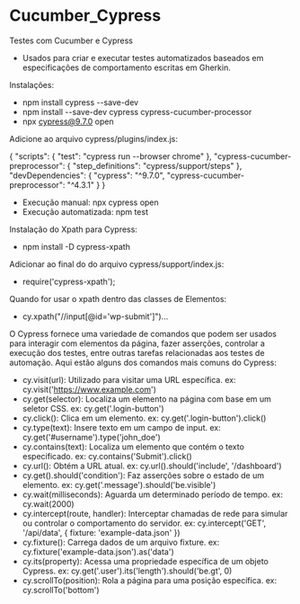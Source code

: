 # Cucumber_Cypress
Testes com Cucumber e Cypress

- Usados para criar e executar testes automatizados baseados em especificações de comportamento escritas em Gherkin.

Instalações:
- npm install cypress --save-dev
- npm install --save-dev cypress cypress-cucumber-processor
- npx cypress@9.7.0 open

Adicione ao arquivo cypress/plugins/index.js:

{
    "scripts": {
        "test": "cypress run --browser chrome"
    },
    "cypress-cucumber-preprocessor": {
        "step_definitions": "cypress/support/steps"
    },
    "devDependencies": {
      "cypress": "^9.7.0",
      "cypress-cucumber-preprocessor": "^4.3.1"
    }
}

- Execução manual: npx cypress open
- Execução automatizada: npm test

Instalação do Xpath para Cypress:

- npm install -D cypress-xpath

Adicionar ao final do do arquivo cypress/support/index.js:
- require('cypress-xpath');

Quando for usar o xpath dentro das classes de Elementos:
- cy.xpath("//input[@id='wp-submit']")...

O Cypress fornece uma variedade de comandos que podem ser usados para interagir com elementos da página, fazer asserções, controlar a execução dos testes, entre outras tarefas relacionadas aos testes de automação. Aqui estão alguns dos comandos mais comuns do Cypress:

- cy.visit(url):
Utilizado para visitar uma URL específica.
ex: cy.visit('https://www.example.com')
- cy.get(selector):
Localiza um elemento na página com base em um seletor CSS.
ex: cy.get('.login-button')
- cy.click():
Clica em um elemento.
ex: cy.get('.login-button').click()
- cy.type(text):
Insere texto em um campo de input.
ex: cy.get('#username').type('john_doe')
- cy.contains(text):
Localiza um elemento que contém o texto especificado.
ex: cy.contains('Submit').click()
- cy.url():
Obtém a URL atual.
ex: cy.url().should('include', '/dashboard')
- cy.get().should('condition'):
Faz asserções sobre o estado de um elemento.
ex: cy.get('.message').should('be.visible')
- cy.wait(milliseconds):
Aguarda um determinado período de tempo.
ex: cy.wait(2000)
- cy.intercept(route, handler):
Interceptar chamadas de rede para simular ou controlar o comportamento do servidor.
ex: cy.intercept('GET', '/api/data', { fixture: 'example-data.json' })
- cy.fixture():
Carrega dados de um arquivo fixture.
ex: cy.fixture('example-data.json').as('data')
- cy.its(property):
Acessa uma propriedade específica de um objeto Cypress.
ex: cy.get('.user').its('length').should('be.gt', 0)
- cy.scrollTo(position):
Rola a página para uma posição específica.
ex: cy.scrollTo('bottom')



